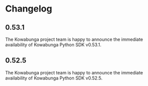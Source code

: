 # Changelog

## 0.53.1

The Kowabunga project team is happy to announce the immediate availability of Kowabunga Python SDK v0.53.1.

## 0.52.5

The Kowabunga project team is happy to announce the immediate availability of Kowabunga Python SDK v0.52.5.
